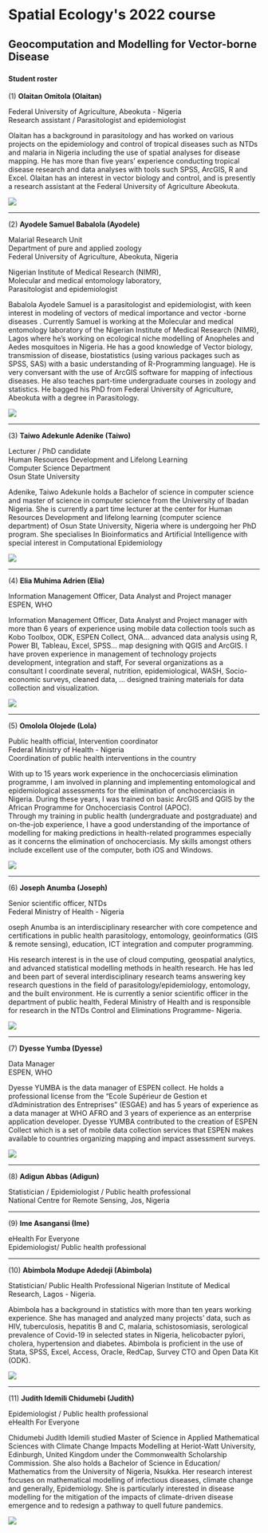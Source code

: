 # Spatial Ecology's 2022 course
## Geocomputation and Modelling for Vector-borne Disease
### 

#### Student roster ####

(1) **Olaitan Omitola (Olaitan)**

Federal University of Agriculture, Abeokuta - Nigeria  
Research assistant / Parasitologist and epidemiologist

Olaitan has a background in parasitology and has worked on various projects on the epidemiology and control of tropical diseases such as NTDs and malaria in Nigeria including the use of spatial analyses for disease mapping. He has more than five years’ experience conducting tropical disease research and data analyses with tools such SPSS, ArcGIS, R and Excel. Olaitan has an interest in vector biology and control, and is presently a research assistant at the Federal University of Agriculture Abeokuta.

![](01_Olaitan_Omitola.jpg)

---
(2)	**Ayodele Samuel Babalola (Ayodele)**

Malarial Research Unit  
Department of pure and applied zoology  
Federal University of Agriculture, Abeokuta, Nigeria  

Nigerian Institute of Medical Research (NIMR),  
Molecular and medical entomology laboratory,  
Parasitologist and epidemiologist

Babalola Ayodele Samuel is a parasitologist and epidemiologist, with keen interest in modeling of vectors of medical importance and vector -borne diseases . Currently Samuel is working at the Molecular and medical entomology laboratory of the Nigerian Institute of Medical Research (NIMR), Lagos where he’s working on ecological niche modelling of Anopheles and Aedes mosquitoes in Nigeria. He has a good knowledge of Vector biology, transmission of disease, biostatistics (using various packages such as SPSS, SAS) with a basic understanding of R-Programming language). He is very conversant with the use of ArcGIS software for mapping of infectious diseases.  He also teaches part-time undergraduate courses in zoology and statistics. He bagged his PhD from Federal University of Agriculture, Abeokuta with a degree in Parasitology.

![](02_Ayodele_Samuel_Babalola.jpeg)

---
(3)	**Taiwo Adekunle Adenike (Taiwo)**

Lecturer / PhD candidate  
Human Resources Development and Lifelong Learning  
Computer Science Department  
Osun State University

Adenike, Taiwo Adekunle holds a Bachelor of science in computer science and master of science in computer science from the University of Ibadan Nigeria. She is currently a part time lecturer at the center for Human Resources Development and lifelong learning (computer science department) of Osun State University, Nigeria where is undergoing her PhD program. She specialises In Bioinformatics and Artificial Intelligence with special interest in Computational Epidemiology

![](03_Taiwo_Adekunle_Adenike.jpg)

---
(4)	**Elia Muhima Adrien (Elia)**

Information Management Officer, Data Analyst and Project manager  
ESPEN, WHO

Information Management Officer, Data Analyst and Project manager  with more than 6 years of experience using mobile data collection tools such as Kobo Toolbox, ODK, ESPEN Collect, ONA… advanced data analysis using R, Power BI, Tableau, Excel, SPSS… map designing with QGIS and ArcGIS. I have proven experience in management of technology projects development, integration and staff, For several organizations as a consultant I coordinate several, nutrition, epidemiological, WASH, Socio-economic surveys, cleaned data, … designed training materials for data collection and visualization.

![](04_Elia_Muhima_Adrien.jpg)

---
(5) **Omolola Olojede (Lola)**

Public health official, Intervention coordinator  
Federal Ministry of Health - Nigeria  
Coordination of public health interventions in the country  


With up to 15 years work experience in the onchocerciasis elimination programme, I am involved in
planning and implementing entomological and epidemiological assessments for the elimination of
onchocerciasis in Nigeria. During these years, I was trained on basic ArcGIS and QGIS by the African
Programme for Onchocerciasis Control (APOC).  
Through my training in public health (undergraduate and postgraduate) and on-the-job experience, I
have a good understanding of the importance of modelling for making predictions in health-related
programmes especially as it concerns the elimination of onchocerciasis. My skills amongst others
include excellent use of the computer, both iOS and Windows.

![](05_Photo_Omolola.jpg)

---
(6) **Joseph Anumba (Joseph)**

Senior scientific officer, NTDs  
Federal Ministry of Health - Nigeria

oseph Anumba is an interdisciplinary researcher with core competence and certifications in public health parasitology, entomology, geoinformatics (GIS & remote sensing), education, ICT integration and computer programming.

His research interest is in the use of cloud computing, geospatial analytics, and advanced statistical modelling methods in health research. He has led and been part of several interdisciplinary research teams answering key research questions in the field of parasitology/epidemiology, entomology, and the built environment. He is currently a senior scientific officer in the department of public health, Federal Ministry of Health and is responsible for research in the NTDs Control and Eliminations Programme- Nigeria.


![](06_Joseph_Anumba.jpeg)

---
(7) **Dyesse Yumba (Dyesse)**

Data Manager  
ESPEN, WHO

Dyesse YUMBA is the data manager of ESPEN collect. He holds a professional license from the “Ecole Supérieur de Gestion et d’Administration des Entreprises” (ESGAE) and has 5 years of experience as a data manager at WHO AFRO and 3 years of experience as an enterprise application developer. Dyesse YUMBA contributed to the creation of ESPEN Collect which is a set of mobile data collection services that ESPEN makes available to countries organizing mapping and impact assessment surveys.

![](07_Dyesse_Yumba.jpg)

---
(8) **Adigun Abbas (Adigun)**

Statistician / Epidemiologist / Public health professional  
National Centre for Remote Sensing, Jos, Nigeria

---
(9) **Ime Asangansi (Ime)**

eHealth For Everyone  
Epidemiologist/ Public health professional

---
(10) **Abimbola Modupe Adedeji (Abimbola)** 

Statistician/ Public Health Professional 
Nigerian Institute of Medical Research, Lagos - Nigeria. 

Abimbola has a background in statistics with more than ten years working experience. She has managed and analyzed many projects’ data, such as HIV, tuberculosis, hepatitis B and C, malaria, schistosomiasis, serological prevalence of Covid-19 in selected states in Nigeria, helicobacter pylori, cholera, hypertension and diabetes. Abimbola is proficient in the use of Stata, SPSS, Excel, Access, Oracle, RedCap, Survey CTO and Open Data Kit (ODK).

![](10_Abimbola_Modupe_Adedeji.jpeg)

---
(11) **Judith Idemili Chidumebi (Judith)** 

Epidemiologist / Public health professional  
eHealth For Everyone

Chidumebi Judith Idemili studied Master of Science in Applied Mathematical Sciences with Climate Change Impacts Modelling at Heriot-Watt University, Edinburgh, United Kingdom under the Commonwealth Scholarship Commission. She also holds a Bachelor of Science in Education/ Mathematics from the University of Nigeria, Nsukka. Her research interest focuses on mathematical modelling of infectious diseases, climate change and generally, Epidemiology. She is particularly interested in disease modelling for the mitigation of the impacts of climate-driven disease emergence and to redesign a pathway to quell future pandemics.


![](11_Judith_Idemili_Chidumebi.jpg)